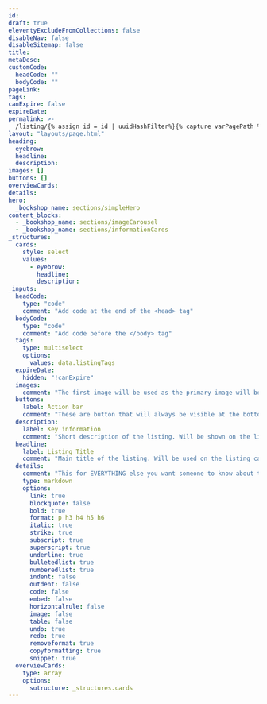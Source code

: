 ```yaml
---
id:
draft: true
eleventyExcludeFromCollections: false
disableNav: false
disableSitemap: false
title:
metaDesc:
customCode:
  headCode: ""
  bodyCode: ""
pageLink:
tags:
canExpire: false
expireDate:
permalink: >-
  /listing/{% assign id = id | uuidHashFilter%}{% capture varPagePath %}{% if pageLink%}{% assign pageLink = pageLink | slugify%}{{  page.filePathStem |fileSubstringFilter | append: pageLink | append: "-" | append: id  }}{% else %}{{  page.filePathStem |fileSubstringFilter | append: id }}{% endif %}{% endcapture %}/{{varPagePath | strip}}/index.html
layout: "layouts/page.html"
heading:
  eyebrow:
  headline:
  description:
images: []
buttons: []
overviewCards:
details:
hero:
  _bookshop_name: sections/simpleHero
content_blocks:
  - _bookshop_name: sections/imageCarousel
  - _bookshop_name: sections/informationCards
_structures:
  cards:
    style: select
    values:
      - eyebrow:
        headline:
        description:
_inputs:
  headCode:
    type: "code"
    comment: "Add code at the end of the <head> tag"
  bodyCode:
    type: "code"
    comment: "Add code before the </body> tag"
  tags:
    type: multiselect
    options:
      values: data.listingTags
  expireDate:
    hidden: "!canExpire"
  images:
    comment: "The first image will be used as the primary image will be used for listing cards"
  buttons:
    label: Action bar
    comment: "These are button that will always be visible at the bottom of the screen. Greate for CTAs like 'Call now', 'contact us', etc" 
  description:
    label: Key information
    comment: "Short description of the listing. Will be shown on the listing cards. Should be a few sentences long"
  headline:
    label: Listing Title
    comment: "Main title of the listing. Will be used on the listing cards. If left blank, the page title will be used"
  details:
    comment: "This for EVERYTHING else you want someone to know about the listing"
    type: markdown
    options:
      link: true
      blockquote: false
      bold: true
      format: p h3 h4 h5 h6
      italic: true
      strike: true
      subscript: true
      superscript: true
      underline: true
      bulletedlist: true
      numberedlist: true
      indent: false
      outdent: false
      code: false
      embed: false
      horizontalrule: false
      image: false
      table: false
      undo: true
      redo: true
      removeformat: true
      copyformatting: true
      snippet: true
  overviewCards:
    type: array
    options:
      sutructure: _structures.cards
---
```

